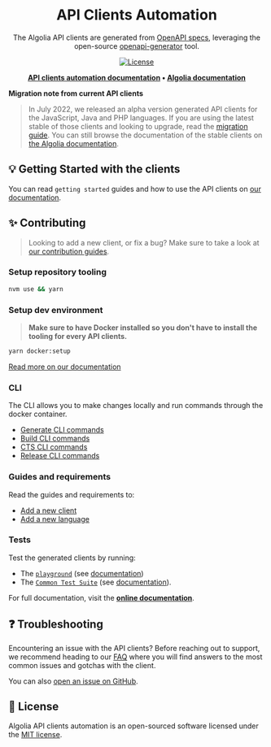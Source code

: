 <div align="center">

# API Clients Automation

The Algolia API clients are generated from [OpenAPI specs](https://swagger.io/specification/), leveraging the open-source [openapi-generator](https://openapi-generator.tech/) tool.

[![License](https://img.shields.io/badge/license-MIT-green.svg?style=flat-square)](./LICENSE.md)

<p align="center">
  <strong>
  <a href="https://api-clients-automation.netlify.app/">API clients automation documentation</a> •
  <a href="https://www.algolia.com/doc/">Algolia documentation</a>
  </strong>
</p>

</div>

**Migration note from current API clients**

> In July 2022, we released an alpha version generated API clients for the JavaScript, Java and PHP languages. If you are using the latest stable of those clients and looking to upgrade, read the [migration guide](https://www.algolia.com/doc/libraries/sdk/upgrade). You can still browse the documentation of the stable clients on [the Algolia documentation](https://www.algolia.com/doc/).

## 💡 Getting Started with the clients

You can read `getting started` guides and how to use the API clients on [our documentation](https://www.algolia.com/doc/libraries/sdk/install).

## ✨ Contributing

> Looking to add a new client, or fix a bug? Make sure to take a look at [our contribution guides](https://api-clients-automation.netlify.app/docs/introduction).

### Setup repository tooling

```bash
nvm use && yarn
```

### Setup dev environment

> **Make sure to have Docker installed so you don't have to install the tooling for every API clients.**

```bash
yarn docker:setup
```

[Read more on our documentation](https://api-clients-automation.netlify.app/docs/setup-repository)

### CLI

The CLI allows you to make changes locally and run commands through the docker container.

- [Generate CLI commands](https://api-clients-automation.netlify.app/docs/CLI/generate-commands)
- [Build CLI commands](https://api-clients-automation.netlify.app/docs/CLI/build-commands)
- [CTS CLI commands](https://api-clients-automation.netlify.app/docs/CLI/cts-commands)
- [Release CLI commands](https://api-clients-automation.netlify.app/docs/CLI/release-commands)

### Guides and requirements

Read the guides and requirements to:

- [Add a new client](https://api-clients-automation.netlify.app/docs/add-a-new-api/write-a-specification)
- [Add a new language](https://api-clients-automation.netlify.app/docs/add-a-new-language)

### Tests

Test the generated clients by running:

- The [`playground`](./playground) (see [documentation](https://api-clients-automation.netlify.app/docs/testing/playground))
- The [`Common Test Suite`](./tests/) (see [documentation](https://api-clients-automation.netlify.app/docs/testing/common-test-suite)).

For full documentation, visit the **[online documentation](https://api-clients-automation.netlify.app/docs/introduction)**.

## ❓ Troubleshooting

Encountering an issue with the API clients? Before reaching out to support, we recommend heading to our [FAQ](https://support.algolia.com/hc/sections/15061037630609-API-Client-FAQs) where you will find answers to the most common issues and gotchas with the client.

You can also [open an issue on GitHub](https://github.com/algolia/api-clients-automation/issues/new/choose).

## 📄 License

Algolia API clients automation is an open-sourced software licensed under the [MIT license](LICENSE.md).

